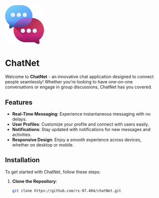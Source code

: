 # ![ChatNet Logo](https://github.com/Rs07-404/ChatNet/blob/main/frontend/public/designicon/chatNet128x128.png) 

# ChatNet
Welcome to **ChatNet** - an innovative chat application designed to connect people seamlessly! Whether you’re looking to have one-on-one conversations or engage in group discussions, ChatNet has you covered.

## Features
- **Real-Time Messaging**: Experience instantaneous messaging with no delays.
- **User Profiles**: Customize your profile and connect with users easily.
- **Notifications**: Stay updated with notifications for new messages and activities.
- **Responsive Design**: Enjoy a smooth experience across devices, whether on desktop or mobile.

## Installation

To get started with ChatNet, follow these steps:

1. **Clone the Repository**:
   ```bash
   git clone https://github.com/rs-07.404/chatNet.git
